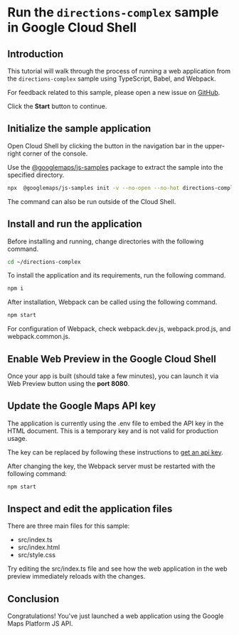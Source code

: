 # Run the `directions-complex` sample in Google Cloud Shell

<walkthrough-tutorial-duration duration="10"/>

## Introduction

This tutorial will walk through the process of running a web application from
the `directions-complex` sample using TypeScript, Babel, and Webpack.

For feedback related to this sample, please open a new issue on
[GitHub](https://github.com/googlemaps/js-samples/issues).

Click the **Start** button to continue.

## Initialize the sample application

Open Cloud Shell by clicking the
<walkthrough-cloud-shell-icon></walkthrough-cloud-shell-icon> button in the
navigation bar in the upper-right corner of the console.

Use the [@googlemaps/js-samples](https://www.npmjs.com/package/@googlemaps/js-samples) package to
extract the sample into the specified directory.

```bash
npx  @googlemaps/js-samples init -v --no-open --no-hot directions-complex ~/directions-complex
```

The command can also be run outside of the Cloud Shell.

## Install and run the application

Before installing and running, change directories with the following command.

```bash
cd ~/directions-complex
```

To install the application and its requirements, run the following command.

```bash
npm i
```

After installation, Webpack can be called using the following command.

```bash
npm start
```

For configuration of Webpack, check
<walkthrough-editor-open-file filePath="directions-complex/webpack.dev.js">webpack.dev.js</walkthrough-editor-open-file>,
<walkthrough-editor-open-file filePath="directions-complex/webpack.prod.js">webpack.prod.js</walkthrough-editor-open-file>,
and
<walkthrough-editor-open-file filePath="directions-complex/webpack.common.js">webpack.common.js</walkthrough-editor-open-file>.

## Enable Web Preview in the Google Cloud Shell

Once your app is built (should take a few minutes), you can launch it via
<walkthrough-spotlight-pointer target="cloudshell" spotlightId="devshell-web-preview-button">Web
Preview button</walkthrough-spotlight-pointer> using the **port 8080**.

## Update the Google Maps API key

The application is currently using the
<walkthrough-editor-open-file filePath="directions-complex/.env">.env</walkthrough-editor-open-file>
file to embed the API key in the HTML document. This is a temporary key and is
not valid for production usage.

The key can be replaced by following these instructions to
[get an api key](https://developers.google.com/maps/documentation/javascript/get-api-key).

After changing the key, the Webpack server must be restarted with the following
command:

```bash
npm start
```

## Inspect and edit the application files

There are three main files for this sample:

*   <walkthrough-editor-open-file filePath="directions-complex/src/index.ts">src/index.ts</walkthrough-editor-open-file>
*   <walkthrough-editor-open-file filePath="directions-complex/src/index.html">src/index.html</walkthrough-editor-open-file>
*   <walkthrough-editor-open-file filePath="directions-complex/src/style.css">src/style.css</walkthrough-editor-open-file>

Try editing the <walkthrough-editor-open-file filePath="directions-complex/src/index.ts">src/index.ts</walkthrough-editor-open-file> file and see how the web application in the web preview immediately reloads with the changes.

## Conclusion

<walkthrough-conclusion-trophy></walkthrough-conclusion-trophy>

Congratulations! You've just launched a web application using the Google Maps
Platform JS API.
